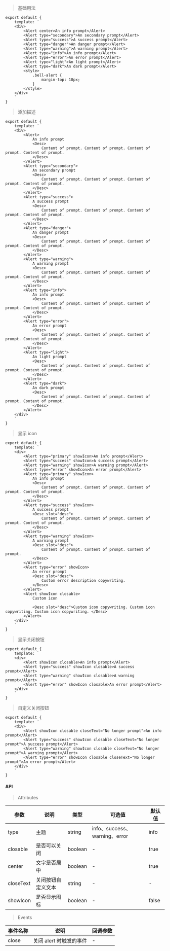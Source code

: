 > 基础用法

    export default {
        template: `
        <div>
            <Alert center>An info prompt</Alert>
            <Alert type="secondary">An secondary prompt</Alert>
            <Alert type="success">A success prompt</Alert>
            <Alert type="danger">An danger prompt</Alert>
            <Alert type="warning">A warning prompt</Alert>
            <Alert type="info">An info prompt</Alert>
            <Alert type="error">An error prompt</Alert>
            <Alert type="light">An light prompt</Alert>
            <Alert type="dark">An dark prompt</Alert>
            <style>
                .bell-alert {
                    margin-top: 10px;
                }
            </style>
        </div>
        `
    }

> 添加描述

    export default {
        template: `
        <div>
            <Alert>
                An info prompt
                <Desc>
                    Content of prompt. Content of prompt. Content of prompt. Content of prompt.
                </Desc>
            </Alert>
            <Alert type="secondary">
                An secondary prompt
                <Desc>
                    Content of prompt. Content of prompt. Content of prompt. Content of prompt.
                </Desc>
            </Alert>
            <Alert type="success">
                A success prompt
                <Desc>
                    Content of prompt. Content of prompt. Content of prompt. Content of prompt.
                </Desc>
            </Alert>
            <Alert type="danger">
                An danger prompt
                <Desc>
                    Content of prompt. Content of prompt. Content of prompt. Content of prompt.
                </Desc>
            </Alert>
            <Alert type="warning">
                A warning prompt
                <Desc>
                    Content of prompt. Content of prompt. Content of prompt. Content of prompt.
                </Desc>
            </Alert>
            <Alert type="info">
                An info prompt
                <Desc>
                    Content of prompt. Content of prompt. Content of prompt. Content of prompt.
                </Desc>
            </Alert>
            <Alert type="error">
                An error prompt
                <Desc>
                    Content of prompt. Content of prompt. Content of prompt. Content of prompt.
                </Desc>
            </Alert>
            <Alert type="light">
                An light prompt
                <Desc>
                    Content of prompt. Content of prompt. Content of prompt. Content of prompt.
                </Desc>
            </Alert>
            <Alert type="dark">
                An dark prompt
                <Desc>
                    Content of prompt. Content of prompt. Content of prompt. Content of prompt.
                </Desc>
            </Alert>
        </div>
        `
    }

> 显示 icon

    export default {
        template: `
        <div>
            <Alert type="primary" showIcon>An info prompt</Alert>
            <Alert type="success" showIcon>A success prompt</Alert>
            <Alert type="warning" showIcon>A warning prompt</Alert>
            <Alert type="error" showIcon>An error prompt</Alert>
            <Alert type="primary" showIcon>
                An info prompt
                <Desc>
                    Content of prompt. Content of prompt. Content of prompt. Content of prompt.
                </Desc>
            </Alert>
            <Alert type="success" showIcon>
                A success prompt
                <Desc slot="desc">
                    Content of prompt. Content of prompt. Content of prompt. Content of prompt.
                </Desc>
            </Alert>
            <Alert type="warning" showIcon>
                A warning prompt
                <Desc slot="desc">
                    Content of prompt. Content of prompt. Content of prompt.
                </Desc>
            </Alert>
            <Alert type="error" showIcon>
                An error prompt
                <Desc slot="desc">
                    Custom error description copywriting.
                </Desc>
            </Alert>
            <Alert showIcon closable>
                Custom icon

                <Desc slot="desc">Custom icon copywriting. Custom icon copywriting. Custom icon copywriting. </Desc>
            </Alert>
        </div>
        `
    }

> 显示关闭按钮

    export default {
        template: `
        <div>
            <Alert showIcon closable>An info prompt</Alert>
            <Alert type="success" showIcon closable>A success prompt</Alert>
            <Alert type="warning" showIcon closable>A warning prompt</Alert>
            <Alert type="error" showIcon closable>An error prompt</Alert>
        </div>
        `
    }

> 自定义关闭按钮

    export default {
        template: `
        <div>
            <Alert showIcon closable closeText="No longer prompt">An info prompt</Alert>
            <Alert type="success" showIcon closable closeText="No longer prompt">A success prompt</Alert>
            <Alert type="warning" showIcon closable closeText="No longer prompt">A warning prompt</Alert>
            <Alert type="error" showIcon closable closeText="No longer prompt">An error prompt</Alert>
        </div>
        `
    }

#### API

> Attributes

参数 | 说明 | 类型 | 可选值 | 默认值
---|---|---|---|---
type | 主题 | string | info、success、warning、error | info
closable | 是否可以关闭 | boolean | - | true
center | 文字是否居中 | boolean | - | true
closeText | 关闭按钮自定义文本 | string | - | -
showIcon | 是否显示图标 | boolean | - | false

> Events

事件名称 | 说明 | 回调参数
---|---|---
close | 关闭 alert 时触发的事件 | -
